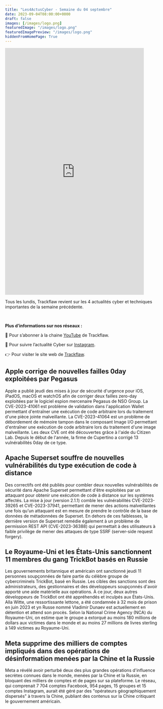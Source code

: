```yaml
---
title: "Les4ActusCyber - Semaine du 04 septembre"
date: 2023-09-04T08:00:00+0000
draft: false
images: [/images/logo.png]
featuredImage: "/images/logo.png"
featuredImagePreview: "/images/logo.png"
hiddenFromHomePage: True
---
```

    
<div class="flex-container">
   <div class="flex-items">
   <iframe width="456" height="811" src="https://www.youtube.com/embed/UxKoDZ_LzAs" title="#Les4ActusCyber - Semaine du 4 septembre" frameborder="0" allow="accelerometer; autoplay; clipboard-write; encrypted-media; gyroscope; picture-in-picture; web-share" allowfullscreen></iframe>
   </div>

   <div class="flex-items">
      <p>Tous les lundis, Trackflaw revient sur les 4 actualités cyber et techniques importantes de la semaine précédente.</p>
      <br>
      <p><strong>Plus d’informations sur nos réseaux :</strong></p>
      <p>🔴 Pour s’abonner à la chaine <a href="https://www.youtube.com/@trackflaw" target="_blank" rel="noopener noreffer ">YouTube</a> de Trackflaw.</p>
      <p>📸 Pour suivre l’actualité Cyber sur <a href="https://www.instagram.com/trackflaw/" target="_blank" rel="noopener noreffer ">Instagram</a>.</p>
      <p>👉 Pour visiter le site web de <a href="https://trackflaw.com" target="_blank" rel="noopener noreffer ">Trackflaw</a>.</p>
   </div>
</div>
    
## Apple corrige de nouvelles failles 0day exploitées par Pegasus

Apple a publié jeudi des mises à jour de sécurité d'urgence pour iOS, iPadOS, macOS et watchOS afin de corriger deux failles zero-day exploitées par le logiciel espion mercenaire Pegasus de NSO Group.
La CVE-2023-41061 est problème de validation dans l'application Wallet permettant d'entraîner une exécution de code arbitraire lors du traitement d'une pièce jointe malveillante. La CVE-2023-41064 est un problème de débordement de mémoire tampon dans le composant Image I/O permettant d'entraîner une exécution de code arbitraire lors du traitement d'une image malveillante.
Les deux CVE ont été découvertes grâce à l'aide du Citizen Lab. Depuis le début de l'année, la firme de Cupertino a corrigé 13 vulnérabilités 0day de ce type.


## Apache Superset souffre de nouvelles vulnérabilités du type exécution de code à distance

Des correctifs ont été publiés pour combler deux nouvelles vulnérabilités de sécurité dans Apache Superset permettant d'être exploitées par un attaquant pour obtenir une exécution de code à distance sur les systèmes affectés.
La mise à jour (version 2.1.1) comble les vulnérabilités CVE-2023-39265 et CVE-2023-37941, permettant de mener des actions malveillantes une fois qu'un attaquant est en mesure de prendre le contrôle de la base de données de métadonnées de Superset.
En dehors de ces faiblesses, la dernière version de Superset remédie également à un problème de permission REST API (CVE-2023-36388) qui permettait à des utilisateurs à faible privilège de mener des attaques de type SSRF (server-side request forgery).


## Le Royaume-Uni et les États-Unis sanctionnent 11 membres du gang TrickBot basés en Russie

Les gouvernements britannique et américain ont sanctionné jeudi 11 personnes soupçonnées de faire partie du célèbre groupe de cybercriminels TrickBot, basé en Russie.
Les cibles des sanctions sont des administrateurs, des gestionnaires et des développeurs soupçonnés d'avoir apporté une aide matérielle aux opérations.
À ce jour, deux autres développeurs de TrickBot ont été appréhendés et inculpés aux États-Unis. Alla Witte, une ressortissante lettone, a été condamnée à 32 mois de prison en juin 2023 et yn Russe nommé Vladimir Dunaev est actuellement en détention et attend son procès. Selon la National Crime Agency (NCA) du Royaume-Uni, on estime que le groupe a extorqué au moins 180 millions de dollars aux victimes dans le monde et au moins 27 millions de livres sterling à 149 victimes au Royaume-Uni.


## Meta supprime des milliers de comptes impliqués dans des opérations de désinformation menées par la Chine et la Russie

Meta a révélé avoir perturbé deux des plus grandes opérations d'influence secrètes connues dans le monde, menées par la Chine et la Russie, en bloquant des milliers de comptes et de pages sur sa plateforme.
Le réseau, qui comprenait 7 704 comptes Facebook, 954 pages, 15 groupes et 15 comptes Instagram, aurait été géré par des "opérateurs géographiquement dispersés" à travers la Chine, publiant des contenus sur la Chine critiquant le gouvernement américain.


